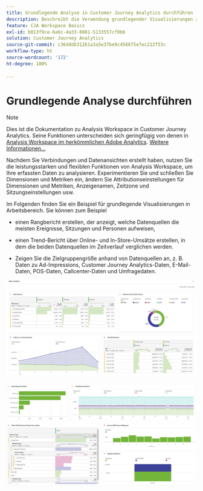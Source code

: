```yaml
---
title: Grundlegende Analyse in Customer Journey Analytics durchführen
description: Beschreibt die Verwendung grundlegender Visualisierungen zur Analyse von Daten in Customer Journey Analytics.
feature: CJA Workspace Basics
exl-id: b013f9ce-6a6c-4a33-8081-5133557cf0b6
solution: Customer Journey Analytics
source-git-commit: c36dddb31261a3a5e37be9c4566f5e7ec212f53c
workflow-type: ht
source-wordcount: '172'
ht-degree: 100%

---
```


# Grundlegende Analyse durchführen

>[!NOTE]
>
>Dies ist die Dokumentation zu Analysis Workspace in Customer Journey Analytics. Seine Funktionen unterscheiden sich geringfügig von denen in [Analysis Workspace im herkömmlichen Adobe Analytics](https://experienceleague.adobe.com/docs/analytics/analyze/analysis-workspace/home.html?lang=de). [Weitere Informationen...](/help/getting-started/cja-aa.md)

Nachdem Sie Verbindungen und Datenansichten erstellt haben, nutzen Sie die leistungsstarken und flexiblen Funktionen von Analysis Workspace, um Ihre erfassten Daten zu analysieren. Experimentieren Sie und schließen Sie Dimensionen und Metriken ein, ändern Sie Attributionseinstellungen für Dimensionen und Metriken, Anzeigenamen, Zeitzone und Sitzungseinstellungen usw.

Im Folgenden finden Sie ein Beispiel für grundlegende Visualisierungen in Arbeitsbereich. Sie können zum Beispiel

* einen Rangbericht erstellen, der anzeigt, welche Datenquellen die meisten Ereignisse, Sitzungen und Personen aufweisen,

* einen Trend-Bericht über Online- und In-Store-Umsätze erstellen, in dem die beiden Datenquellen im Zeitverlauf verglichen werden.

* Zeigen Sie die Zielgruppengröße anhand von Datenquellen an, z. B. Daten zu Ad-Impressions, Customer Journey Analytics-Daten, E-Mail-Daten, POS-Daten, Callcenter-Daten und Umfragedaten.

![](assets/cja-basic-analysis.png)

![](assets/cja-basic-analysis2.png)
